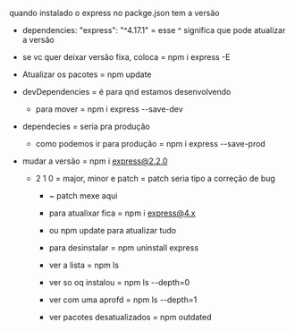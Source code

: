 
quando instalado o express no packge.json tem a versão
  - dependencies: "express": "^4.17.1"  = esse ^ significa que pode atualizar a versão
  - se vc quer deixar versão fixa, coloca = npm i express -E

- Atualizar os pacotes  =  npm update

- devDependencies = é para qnd estamos desenvolvendo
    - para mover       = npm i express --save-dev

- dependecies         = seria pra produção
    - como podemos ir para produção = npm i express --save-prod

- mudar a versão    = npm i express@2.2.0
    - 2  1  0 = major, minor e patch  = patch seria tipo a correção de bug
      - ~ patch mexe aqui
      - para atualixar fica = npm i express@4.x
      - ou npm update para atualizar tudo
      - para desinstalar    =   npm uninstall express

      - ver a lista   =   npm ls
      - ver so oq instalou    =   npm ls --depth=0
      - ver com uma aprofd    =   npm ls --depth=1

      - ver pacotes desatualizados  = npm outdated


